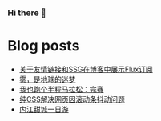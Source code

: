 ### Hi there 👋

<!--
**rebron1900/rebron1900** is a ✨ _special_ ✨ repository because its `README.md` (this file) appears on your GitHub profile.

Here are some ideas to get you started:

- 🔭 I’m currently working on ...
- 🌱 I’m currently learning ...
- 👯 I’m looking to collaborate on ...
- 🤔 I’m looking for help with ...
- 💬 Ask me about ...
- 📫 How to reach me: ...
- 😄 Pronouns: ...
- ⚡ Fun fact: ...
-->



# Blog posts
<!-- BLOG-POST-LIST:START -->
- [关于友情链接和SSG在博客中展示Flux订阅](https://1900.live/ssgzai-bo-ke-zhong-zhan-shi-fluxding-yue/)
- [雾，是地球的迷梦](https://1900.live/chen-wu-shi-da-zi-ran-de-mi-meng/)
- [我也跑个半程马拉松：完赛](https://1900.live/i-also-run-a-half-marathon-finish-the-race/)
- [纯CSS解决网页因滚动条抖动问题](https://1900.live/solve-webpage-scrollbar-jitter-issue-with-pure-css/)
- [内江甜城一日游](https://1900.live/day-trip-to-neijiang-sweet-city/)
<!-- BLOG-POST-LIST:END -->
